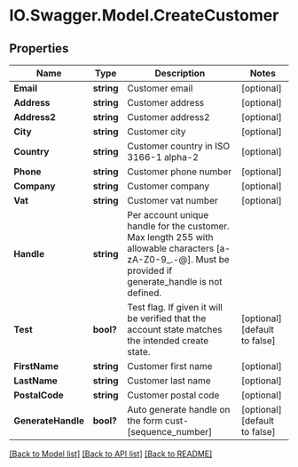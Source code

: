 # IO.Swagger.Model.CreateCustomer
## Properties

Name | Type | Description | Notes
------------ | ------------- | ------------- | -------------
**Email** | **string** | Customer email | [optional] 
**Address** | **string** | Customer address | [optional] 
**Address2** | **string** | Customer address2 | [optional] 
**City** | **string** | Customer city | [optional] 
**Country** | **string** | Customer country in ISO 3166-1 alpha-2 | [optional] 
**Phone** | **string** | Customer phone number | [optional] 
**Company** | **string** | Customer company | [optional] 
**Vat** | **string** | Customer vat number | [optional] 
**Handle** | **string** | Per account unique handle for the customer. Max length 255 with allowable characters [a-zA-Z0-9_.-@]. Must be provided if generate_handle is not defined. | 
**Test** | **bool?** | Test flag. If given it will be verified that the account state matches the intended create state. | [optional] [default to false]
**FirstName** | **string** | Customer first name | [optional] 
**LastName** | **string** | Customer last name | [optional] 
**PostalCode** | **string** | Customer postal code | [optional] 
**GenerateHandle** | **bool?** | Auto generate handle on the form cust-[sequence_number] | [optional] [default to false]

[[Back to Model list]](../README.md#documentation-for-models) [[Back to API list]](../README.md#documentation-for-api-endpoints) [[Back to README]](../README.md)

